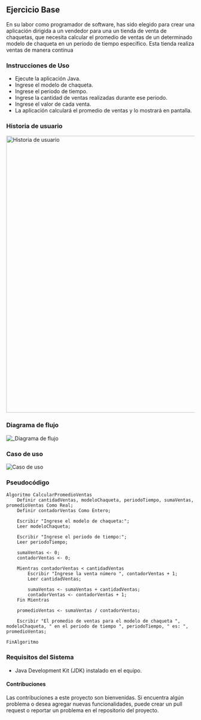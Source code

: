 ## Ejercicio Base
En su labor como programador de software, has sido elegido para crear una aplicación dirigida a un vendedor para una un tienda de venta de chaquetas, que necesita calcular el promedio de ventas de un determinado modelo de chaqueta en un periodo de tiempo específico. Esta tienda realiza ventas de manera continua 


### Instrucciones de Uso
* Ejecute la aplicación Java.
* Ingrese el modelo de chaqueta.
* Ingrese el periodo de tiempo.
* Ingrese la cantidad de ventas realizadas durante ese periodo.
* Ingrese el valor de cada venta.
* La aplicación calculará el promedio de ventas y lo mostrará en pantalla.

### Historia de usuario

<img width="737" alt="Historia de usuario" src="https://github.com/Maac86/POO/assets/137130030/f2752dc0-ef40-412b-b445-8ad2e81ea419">


### Diagrama de flujo

![_Diagrama de flujo](https://github.com/Maac86/POO/assets/137130030/6fea85ac-bba4-4f6e-b28c-d416db739fd9)


### Caso de uso

![Caso de uso](https://github.com/Maac86/POO/assets/137130030/2c202a28-541b-495c-b43f-5342bc8c554f)



### Pseudocódigo
~~~
Algoritmo CalcularPromedioVentas
	Definir cantidadVentas, modeloChaqueta, periodoTiempo, sumaVentas, promedioVentas Como Real;
	Definir contadorVentas Como Entero;
	
	Escribir "Ingrese el modelo de chaqueta:";
	Leer modeloChaqueta;
	
	Escribir "Ingrese el periodo de tiempo:";
	Leer periodoTiempo;
	
	sumaVentas <- 0;
	contadorVentas <- 0;
	
	Mientras contadorVentas < cantidadVentas
		Escribir "Ingrese la venta número ", contadorVentas + 1;
		Leer cantidadVentas;
		
		sumaVentas <- sumaVentas + cantidadVentas;
		contadorVentas <- contadorVentas + 1;
	Fin Mientras
	
	promedioVentas <- sumaVentas / contadorVentas;
	
	Escribir "El promedio de ventas para el modelo de chaqueta ", modeloChaqueta, " en el periodo de tiempo ", periodoTiempo, " es: ", promedioVentas;
	
FinAlgoritmo
~~~

### Requisitos del Sistema
* Java Development Kit (JDK) instalado en el equipo.

#### Contribuciones
Las contribuciones a este proyecto son bienvenidas. Si encuentra algún problema o desea agregar nuevas funcionalidades, puede crear un pull request o reportar un problema en el repositorio del proyecto.
